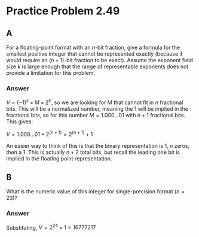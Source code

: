 # Practice Problem 2.49

## A

For a floating-point format with an $n$-bit fraction, give a formula for the smallest positive integer that cannot be represented exactly (because it would require an ($n+1$)-bit fraction to be exact). Assume the exponent field size $k$ is large enough that the range of representable exponents does not provide a limitation for this problem.

### Answer

$V = (-1)^s \times M \times 2^E$, so we are looking for $M$ that cannot fit in $n$ fractional bits. This will be a normalized number, meaning the 1 will be implied in the fractional bits, so for this number $M = 1.000...01$ with $n+1$ fractional bits. This gives:

$V = 1.000...01 \times 2^(n+1) = 2^(n+1) + 1$

An easier way to think of this is that the binary representation is 1, $n$ zeros, then a 1. This is actually $n+2$ total bits, but recall the leading one bit is implied in the floating point representation.

## B

What is the numeric value of this integer for single-precision format ($n = 23$)?

### Answer

Substituting, $V = 2^24 + 1 = 16777217$
